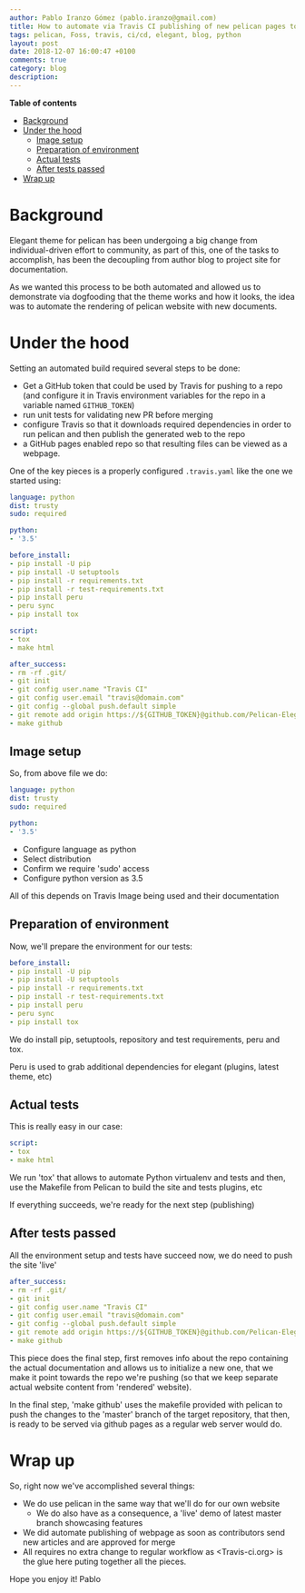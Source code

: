 ```yaml
---
author: Pablo Iranzo Gómez (pablo.iranzo@gmail.com)
title: How to automate via Travis CI publishing of new pelican pages to GitHub pages
tags: pelican, Foss, travis, ci/cd, elegant, blog, python
layout: post
date: 2018-12-07 16:00:47 +0100
comments: true
category: blog
description:
---
```


**Table of contents**
<!-- TOC depthFrom:1 insertAnchor:true orderedList:true -->

- [Background](#background)
- [Under the hood](#under-the-hood)
    - [Image setup](#image-setup)
    - [Preparation of environment](#preparation-of-environment)
    - [Actual tests](#actual-tests)
    - [After tests passed](#after-tests-passed)
- [Wrap up](#wrap-up)

<!-- /TOC -->

<a id="markdown-background" name="background"></a>
# Background

Elegant theme for pelican has been undergoing a big change from individual-driven effort to community, as part of this, one of the tasks to accomplish, has been the decoupling from author blog to project site for documentation.

As we wanted this process to be both automated and allowed us to demonstrate via dogfooding that the theme works and how it looks, the idea was to automate the rendering of pelican website with new documents.

<a id="markdown-under-the-hood" name="under-the-hood"></a>
# Under the hood

Setting an automated build required several steps to be done:

- Get a GitHub token that could be used by Travis for pushing to a repo (and configure it in Travis environment variables for the repo in a variable named `GITHUB_TOKEN`)
- run unit tests for validating new PR before merging
- configure Travis so that it downloads required dependencies in order to run pelican and then publish the generated web to the repo
- a GitHub pages enabled repo so that resulting files can be viewed as a webpage.

One of the key pieces is a properly configured `.travis.yaml` like the one we started using:

~~~yaml
language: python
dist: trusty
sudo: required

python:
- '3.5'

before_install:
- pip install -U pip
- pip install -U setuptools
- pip install -r requirements.txt
- pip install -r test-requirements.txt
- pip install peru
- peru sync
- pip install tox

script:
- tox
- make html

after_success:
- rm -rf .git/
- git init
- git config user.name "Travis CI"
- git config user.email "travis@domain.com"
- git config --global push.default simple
- git remote add origin https://${GITHUB_TOKEN}@github.com/Pelican-Elegant/pelican-elegant.github.io.git
- make github
~~~

<a id="markdown-image-setup" name="image-setup"></a>
## Image setup

So, from above file we do:

~~~yaml
language: python
dist: trusty
sudo: required

python:
- '3.5'
~~~


- Configure language as python
- Select distribution
- Confirm we require 'sudo' access
- Configure python version as 3.5

All of this depends on Travis Image being used and their documentation

<a id="markdown-preparation-of-environment" name="preparation-of-environment"></a>
## Preparation of environment

Now, we'll prepare the environment for our tests:

~~~yaml
before_install:
- pip install -U pip
- pip install -U setuptools
- pip install -r requirements.txt
- pip install -r test-requirements.txt
- pip install peru
- peru sync
- pip install tox
~~~

We do install pip, setuptools, repository and test requirements, peru and tox.

Peru is used to grab additional dependencies for elegant (plugins, latest theme, etc)

<a id="markdown-actual-tests" name="actual-tests"></a>
## Actual tests

This is really easy in our case:
~~~yaml
script:
- tox
- make html
~~~

We run 'tox' that allows to automate Python virtualenv and tests and then, use the Makefile from Pelican to build the site and tests plugins, etc

If everything succeeds, we're ready for the next step (publishing)

<a id="markdown-after-tests-passed" name="after-tests-passed"></a>
## After tests passed

All the environment setup and tests have succeed now, we do need to push the site 'live'

~~~yaml
after_success:
- rm -rf .git/
- git init
- git config user.name "Travis CI"
- git config user.email "travis@domain.com"
- git config --global push.default simple
- git remote add origin https://${GITHUB_TOKEN}@github.com/Pelican-Elegant/pelican-elegant.github.io.git
- make github
~~~

This piece does the final step, first removes info about the repo containing the actual documentation and allows us to initialize a new one, that we make it point towards the repo we're pushing (so that we keep separate actual website content from 'rendered' website).

In the final step, 'make github' uses the makefile provided with pelican to push the changes to the 'master' branch of the target repository, that then, is ready to be served via github pages as a regular web server would do.

<a id="markdown-wrap-up" name="wrap-up"></a>
# Wrap up

So, right now we've accomplished several things:

- We do use pelican in the same way that we'll do for our own website
    - We do also have as a consequence, a 'live' demo of latest master branch showcasing features
- We did automate publishing of webpage as soon as contributors send new articles and are approved for merge
- All requires no extra change to regular workflow as <Travis-ci.org> is the glue here puting together all the pieces.

Hope you enjoy it!
Pablo